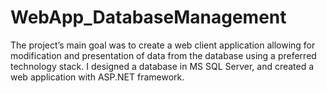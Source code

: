 # WebApp_DatabaseManagement
The project’s main goal was to create a web client application allowing for modification and presentation of data from the database using a preferred technology stack. I designed a database in MS SQL Server, and created a web application with ASP.NET framework.
